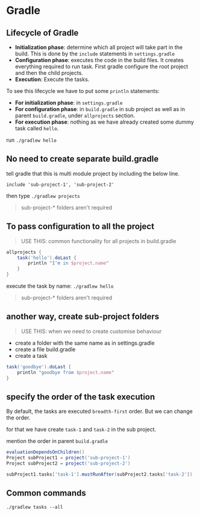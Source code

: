 # Gradle

## Lifecycle of Gradle

- **Initialization phase**: determine which all project will take part in the build. This is done by the `include` statements in `settings.gradle`
- **Configuration phase**: executes the code in the build files. It creates everything required to run task. First gradle configure the root project and then the child projects.
- **Execution**: Execute the tasks.

To see this lifecycle we have to put some `println` statements:

- **For initialization phase**: in `settings.gradle`
- **For configuration phase**: in `build.gradle` in sub project as well as in parent `build.gradle`, under `allprojects` section.
- **For execution phase**: nothing as we have already created some dummy task called `hello`.

run `./gradlew hello`

## No need to create separate build.gradle

tell gradle that this is multi module project by including the below line.

`include 'sub-project-1', 'sub-project-2'`

then type `./gradlew projects`

> sub-project-* folders aren't required

## To pass configuration to all the project

> USE THIS: common functionality for all projects
in build.gradle

```groovy
allprojects {
    task('hello').doLast {
        println "I'm in $project.name"
    }
}
```

execute the task by name: `./gradlew hello`

> sub-project-* folders aren't required

## another way, create sub-project folders

> USE THIS: when we need to create customise behaviour
- create a folder with the same name as in settings.gradle
- create a file build.gradle
- create a task

```groovy
task('goodbye').doLast {
    println "goodbye from $project.name"
}
```

## specify the order of the task execution

By default, the tasks are executed `breadth-first` order. But we can change the order.

for that we have create `task-1` and `task-2` in the sub project.

mention the order in parent `build.gradle`

```groovy
evaluationDependsOnChildren()
Project subProject1 = project('sub-project-1')
Project subProject2 = project('sub-project-2')

subProject1.tasks['task-1'].mustRunAfter(subProject2.tasks['task-2'])
```

## Common commands

```shell script
./gradlew tasks --all
```